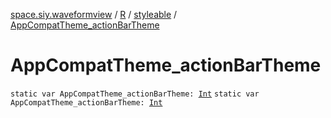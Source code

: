 [space.siy.waveformview](../../index.md) / [R](../index.md) / [styleable](index.md) / [AppCompatTheme_actionBarTheme](./-app-compat-theme_action-bar-theme.md)

# AppCompatTheme_actionBarTheme

`static var AppCompatTheme_actionBarTheme: `[`Int`](https://kotlinlang.org/api/latest/jvm/stdlib/kotlin/-int/index.html)
`static var AppCompatTheme_actionBarTheme: `[`Int`](https://kotlinlang.org/api/latest/jvm/stdlib/kotlin/-int/index.html)